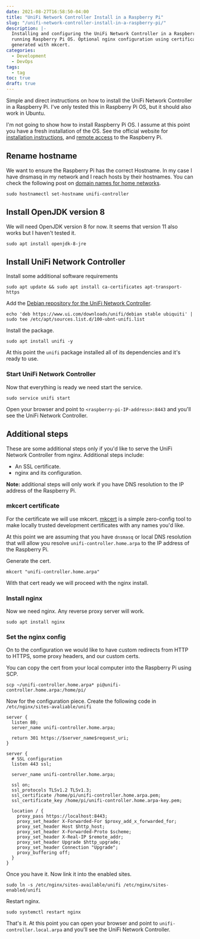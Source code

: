 ```yaml
---
date: 2021-08-27T16:58:50-04:00
title: "UniFi Network Controller Install in a Raspberry Pi"
slug: "/unifi-network-controller-install-in-a-raspberry-pi/"
description: |-
  Installing and configuring the UniFi Network Controller in a Raspberry Pi
  running Raspberry Pi OS. Optional nginx configuration using certificates
  generated with mkcert.
categories:
  - Development
  - DevOps
tags:
  - tag
toc: true
draft: true
---
```


Simple and direct instructions on how to install the UniFi Network Controller in
a Raspberry Pi. I've only tested this in Raspberry Pi OS, but it should also
work in Ubuntu.

I'm not going to show how to install Raspberry Pi OS. I assume at this point you
have a fresh installation of the OS. See the official website for [installation
instructions][raspberry-pi-os], and [remote access][remote-access] to the
Raspberry Pi.

## Rename hostname

We want to ensure the Raspberry Pi has the correct Hostname. In my case I have
dnsmasq in my network and I reach hosts by their hostnames. You can check the
following post on [domain names for home networks][homenet-domain-name].

    sudo hostnamectl set-hostname unifi-controller

## Install OpenJDK version 8

We will need OpenJDK version 8 for now. It seems that version 11 also works but
I haven't tested it.

    sudo apt install openjdk-8-jre

## Install UniFi Network Controller

Install some additional software requirements

    sudo apt update && sudo apt install ca-certificates apt-transport-https

Add the [Debian repository for the UniFi Network
Controller][install-unifi-via-apt].

    echo 'deb https://www.ui.com/downloads/unifi/debian stable ubiquiti' | sudo tee /etc/apt/sources.list.d/100-ubnt-unifi.list

Install the package.

    sudo apt install unifi -y

 At this point the `unifi` package installed all of its dependencies and it's
 ready to use.

### Start UniFi Network Controller

Now that everything is ready we need start the service.

    sudo service unifi start

Open your browser and point to `<raspberry-pi-IP-address>:8443` and you'll see
the UniFi Network Controller.

## Additional steps

These are some additional steps only if you'd like to serve the UniFi Network
Controller from nginx. Additional steps include:

- An SSL certificate.
- nginx and its configuration.

**Note:** additional steps will only work if you have DNS resolution to the IP
address of the Raspberry Pi.

### mkcert certificate

For the certificate we will use mkcert. [mkcert][mkcert] is a simple zero-config
tool to make locally trusted development certificates with any names you'd like.

At this point we are assuming that you have `dnsmasq` or local DNS resolution
that will allow you resolve `unifi-controller.home.arpa` to the IP address of
the Raspberry Pi.

Generate the cert.

    mkcert "unifi-controller.home.arpa"

With that cert ready we will proceed with the nginx install.

### Install nginx

Now we need nginx. Any reverse proxy server will work.

    sudo apt install nginx

### Set the nginx config

On to the configuration we would like to have custom redirects from HTTP to
HTTPS, some proxy headers, and our custom certs.

You can copy the cert from your local computer into the Raspberry Pi using SCP.

    scp ~/unifi-controller.home.arpa* pi@unifi-controller.home.arpa:/home/pi/

Now for the configuration piece. Create the following code in
`/etc/nginx/sites-avaliable/unifi`


    server {
      listen 80;
      server_name unifi-controller.home.arpa;

      return 301 https://$server_name$request_uri;
    }

    server {
      # SSL configuration
      listen 443 ssl;

      server_name unifi-controller.home.arpa;

      ssl on;
      ssl_protocols TLSv1.2 TLSv1.3;
      ssl_certificate /home/pi/unifi-controller.home.arpa.pem;
      ssl_certificate_key /home/pi/unifi-controller.home.arpa-key.pem;

      location / {
        proxy_pass https://localhost:8443;
        proxy_set_header X-Forwarded-For $proxy_add_x_forwarded_for;
        proxy_set_header Host $http_host;
        proxy_set_header X-Forwarded-Proto $scheme;
        proxy_set_header X-Real-IP $remote_addr;
        proxy_set_header Upgrade $http_upgrade;
        proxy_set_header Connection "Upgrade";
        proxy_buffering off;
      }
    }

Once you have it. Now link it into the enabled sites.

    sudo ln -s /etc/nginx/sites-available/unifi /etc/nginx/sites-enabled/unifi

Restart nginx.

    sudo systemctl restart nginx

That's it. At this point you can open your browser and point to
`unifi-controller.local.arpa` and you'll see the UniFi Network Controller.

[raspberry-pi-os]: https://www.raspberrypi.org/software/
[remote-access]: https://www.raspberrypi.org/documentation/computers/remote-access.html#remote-access
[homenet-domain-name]: https://www.ctrl.blog/entry/homenet-domain-name.html
[install-unifi-via-apt]: https://help.ui.com/hc/en-us/articles/220066768-UniFi-Network-How-to-Install-and-Update-via-APT-on-Debian-or-Ubuntu
[mkcert]: https://github.com/FiloSottile/mkcert
